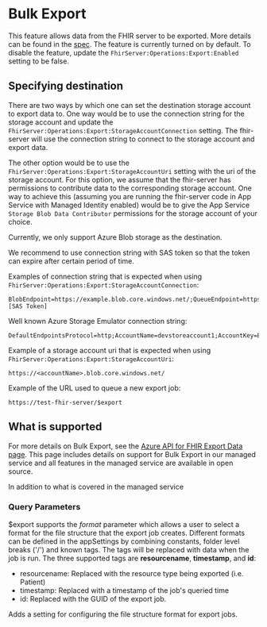 # Bulk Export

This feature allows data from the FHIR server to be exported. More details can be found in the [spec](https://hl7.org/fhir/uv/bulkdata/export/index.html). The feature is currently turned on by default. To disable the feature, update the `FhirServer:Operations:Export:Enabled` setting to be false.

## Specifying destination

There are two ways by which one can set the destination storage account to export data to. One way would be to use the connection string for the storage account and update the `FhirServer:Operations:Export:StorageAccountConnection` setting. The fhir-server will use the connection string to connect to the storage account and export data.

The other option would be to use the `FhirServer:Operations:Export:StorageAccountUri` setting with the uri of the storage account. For this option, we assume that the fhir-server has permissions to contribute data to the corresponding storage account. One way to achieve this (assuming you are running the fhir-server code in App Service with Managed Identity enabled) would be to give the App Service `Storage Blob Data Contributor` permissions for the storage account of your choice.

Currently, we only support Azure Blob storage as the destination.

We recommend to use connection string with SAS token so that the token can expire after certain period of time.

Examples of connection string that is expected when using `FhirServer:Operations:Export:StorageAccountConnection`:

```
BlobEndpoint=https://example.blob.core.windows.net/;QueueEndpoint=https://example.queue.core.windows.net/;FileEndpoint=https://example.file.core.windows.net/;TableEndpoint=https://example.table.core.windows.net/;SharedAccessSignature=[SAS Token]
```

Well known Azure Storage Emulator connection string:

```
DefaultEndpointsProtocol=http;AccountName=devstoreaccount1;AccountKey=Eby8vdM02xNOcqFlqUwJPLlmEtlCDXJ1OUzFT50uSRZ6IFsuFq2UVErCz4I6tq/K1SZFPTOtr/KBHBeksoGMGw==;BlobEndpoint=http://127.0.0.1:10000/devstoreaccount1;TableEndpoint=http://127.0.0.1:10002/devstoreaccount1;QueueEndpoint=http://127.0.0.1:10001/devstoreaccount1;
```

Example of a storage account uri that is expected when using `FhirServer:Operations:Export:StorageAccountUri`:

```
https://<accountName>.blob.core.windows.net/
```

Example of the URL used to queue a new export job:

```
https://test-fhir-server/$export
```

## What is supported

For more details on Bulk Export, see the [Azure API for FHIR Export Data page](https://docs.microsoft.com/azure/healthcare-apis/export-data). This page includes details on support for Bulk Export in our managed service and all features in the managed service are available in open source.

In addition to what is covered in the managed service 
### Query Parameters
$export supports the _format_ parameter which allows a user to select a format for the file structure that the export job creates. Different formats can be defined in the appSettings by combining constants, folder level breaks ('/') and known tags. The tags will be replaced with data when the job is run. The three supported tags are **resourcename**, **timestamp**, and **id**:
* resourcename: Replaced with the resource type being exported (i.e. Patient)
* timestamp: Replaced with a timestamp of the job's queried time
* id: Replaced with the GUID of the export job. 

Adds a setting for configuring the file structure format for export jobs.
